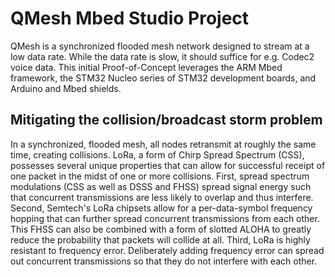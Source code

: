 # QMesh Mbed Studio Project

QMesh is a synchronized flooded mesh network designed to stream at a low data rate. While the data rate is slow, it should suffice for e.g. Codec2 voice data. This initial Proof-of-Concept leverages the ARM Mbed framework, the STM32 Nucleo series of STM32 development boards, and Arduino and Mbed shields.

## Mitigating the collision/broadcast storm problem

In a synchronized, flooded mesh, all nodes retransmit at roughly the same time, creating collisions. LoRa, a form of Chirp Spread Spectrum (CSS), possesses several unique properties that can allow for successful receipt of one packet in the midst of one or more collisions. First, spread spectrum modulations (CSS as well as DSSS and FHSS) spread signal energy such that concurrent transmissions are less likely to overlap and thus interfere. Second, Semtech's LoRa chipsets allow for a per-data-symbol frequency hopping that can further spread concurrent transmissions from each other. This FHSS can also be combined with a form of slotted ALOHA to greatly reduce the probability that packets will collide at all. Third, LoRa is highly resistant to frequency error. Deliberately adding frequency error can spread out concurrent transmissions so that they do not interfere with each other. 

